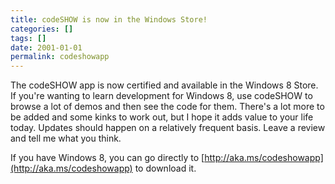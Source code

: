```yaml
---
title: codeSHOW is now in the Windows Store!
categories: []
tags: []
date: 2001-01-01
permalink: codeshowapp
---
```


The codeSHOW app is now certified and available in the Windows 8 Store. If you're wanting to learn development for Windows 8, use codeSHOW to browse a lot of demos and then see the code for them. There's a lot more to be added and some kinks to work out, but I hope it adds value to your life today. Updates should happen on a relatively frequent basis. Leave a review and tell me what you think.
<!-- more -->

If you have Windows 8, you can go directly to [http://aka.ms/codeshowapp](http://aka.ms/codeshowapp) to download it.